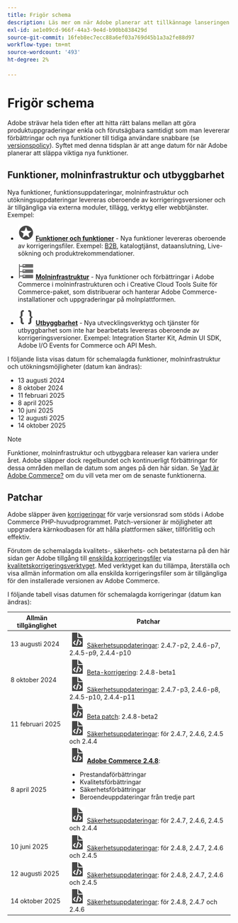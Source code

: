 ```yaml
---
title: Frigör schema
description: Läs mer om när Adobe planerar att tillkännage lanseringen av nya funktioner i Adobe Commerce.
exl-id: ae1e09cd-966f-44a3-9e4d-b90bb838429d
source-git-commit: 16feb8ec7ecc88a6ef03a769d45b1a3a2fe88d97
workflow-type: tm+mt
source-wordcount: '493'
ht-degree: 2%

---
```



# Frigör schema

Adobe strävar hela tiden efter att hitta rätt balans mellan att göra produktuppgraderingar enkla och förutsägbara samtidigt som man levererar förbättringar och nya funktioner till tidiga användare snabbare (se [versionspolicy](versioning-policy.md)). Syftet med denna tidsplan är att ange datum för när Adobe planerar att släppa viktiga nya funktioner.

## Funktioner, molninfrastruktur och utbyggbarhet

Nya funktioner, funktionsuppdateringar, molninfrastruktur och utökningsuppdateringar levereras oberoende av korrigeringsversioner och är tillgängliga via externa moduler, tillägg, verktyg eller webbtjänster. Exempel:

- ![Funktionsikon](../assets/icons/feature.svg) [**Funktioner och funktioner**](https://experienceleague.adobe.com/sv/docs/commerce/user-guides/release-information/release-notes-all) - Nya funktioner levereras oberoende av korrigeringsfiler. Exempel: [B2B](https://experienceleague.adobe.com/sv/docs/commerce-admin/b2b/release-notes), katalogtjänst, dataanslutning, Live-sökning och produktrekommendationer.

- ![Infrastrukturikon](../assets/icons/servers.svg) [**Molninfrastruktur**](https://experienceleague.adobe.com/sv/docs/commerce-cloud-service/user-guide/release-notes/cloud-tools-suite) - Nya funktioner och förbättringar i Adobe Commerce i molninfrastrukturen och i Creative Cloud Tools Suite för Commerce-paket, som distribuerar och hanterar Adobe Commerce-installationer och uppgraderingar på molnplattformen.

- ![Ikon för utbyggbarhet](../assets/icons/brackets.svg) [**Utbyggbarhet**](https://developer.adobe.com/commerce/extensibility/) - Nya utvecklingsverktyg och tjänster för utbyggbarhet som inte har bearbetats levereras oberoende av korrigeringsversioner. Exempel: Integration Starter Kit, Admin UI SDK, Adobe I/O Events for Commerce och API Mesh.

I följande lista visas datum för schemalagda funktioner, molninfrastruktur och utökningsmöjligheter (datum kan ändras):

- 13 augusti 2024
- 8 oktober 2024
- 11 februari 2025
- 8 april 2025
- 10 juni 2025
- 12 augusti 2025
- 14 oktober 2025

>[!NOTE]
>
>Funktioner, molninfrastruktur och utbyggbara releaser kan variera under året. Adobe släpper dock regelbundet och kontinuerligt förbättringar för dessa områden mellan de datum som anges på den här sidan. Se [Vad är Adobe Commerce?](https://experienceleague.adobe.com/sv/docs/commerce-admin/start/about) om du vill veta mer om de senaste funktionerna.

## Patchar

Adobe släpper även [korrigeringar](versioning-policy.md#patch-release) för varje versionsrad som stöds i Adobe Commerce PHP-huvudprogrammet. Patch-versioner är möjligheter att uppgradera kärnkodbasen för att hålla plattformen säker, tillförlitlig och effektiv.

Förutom de schemalagda kvalitets-, säkerhets- och betatestarna på den här sidan ger Adobe tillgång till [enskilda korrigeringsfiler](versioning-policy.md#individual-patch) via [kvalitetskorrigeringsverktyget](../tools/quality-patches-tool/usage.md). Med verktyget kan du tillämpa, återställa och visa allmän information om alla enskilda korrigeringsfiler som är tillgängliga för den installerade versionen av Adobe Commerce.

I följande tabell visas datumen för schemalagda korrigeringar (datum kan ändras):

<table>
<thead>
  <tr>
    <th>Allmän tillgänglighet</th>
    <th>Patchar</th>
  </tr>
</thead>
<tbody>
  <tr>
  <tr>
    <td>13 augusti 2024</td>
    <td><img alt="Ikon för lagningsrelease" src="../assets/icons/file-code.svg"></img> <a href="release-notes/security/overview.md">Säkerhetsuppdateringar</a>: 2.4.7-p2, 2.4.6-p7, 2.4.5-p9, 2.4.4-p10</td>
  </tr>
  <tr>
    <td>8 oktober 2024</td>
    <td><img alt="Ikon för lagningsrelease" src="../assets/icons/file-code.svg"></img> <a href="beta.md#adobe-commerce-foundation-public-beta">Beta-korrigering</a>: 2.4.8-beta1<br><img alt="Ikon för lagningsrelease" src="../assets/icons/file-code.svg"></img> <a href="release-notes/security/overview.md">Säkerhetsuppdateringar</a>: 2.4.7-p3, 2.4.6-p8, 2.4.5-p10, 2.4.4-p11</td>
  </tr>
  <tr>
    <td>11 februari 2025</td>
    <td><img alt="Ikon för lagningsrelease" src="../assets/icons/file-code.svg"></img> <a href="beta.md#adobe-commerce-foundation-public-beta">Beta patch</a>: 2.4.8-beta2<br><img alt="Ikon för lagningsrelease" src="../assets/icons/file-code.svg"></img> <a href="release-notes/security/overview.md">Säkerhetsuppdateringar</a>: för 2.4.7, 2.4.6, 2.4.5 och 2.4.4</td>
  </tr>
  <tr>
    <tr>
    <td>8 april 2025</td>
    <td><img alt="Ikon för lagningsrelease" src="../assets/icons/file-code.svg"></img> <a href="release-notes/commerce/overview.md"><strong>Adobe Commerce 2.4.8</a></strong>:<ul><li>Prestandaförbättringar</li><li>Kvalitetsförbättringar</li><li>Säkerhetsförbättringar</li><li>Beroendeuppdateringar från tredje part</li></ul><img alt="Ikon för lagningsrelease" src="../assets/icons/file-code.svg"></img> <a href="release-notes/security/overview.md">Säkerhetsuppdateringar</a>: för 2.4.7, 2.4.6, 2.4.5 och 2.4.4</td>
  </tr>
  <tr>
    <td>10 juni 2025</td>
    <td><img alt="Ikon för lagningsrelease" src="../assets/icons/file-code.svg"></img> <a href="release-notes/security/overview.md">Säkerhetsuppdateringar</a>: för 2.4.8, 2.4.7, 2.4.6 och 2.4.5</td>
  </tr>
  <tr>
    <td>12 augusti 2025</td>
    <td><img alt="Ikon för lagningsrelease" src="../assets/icons/file-code.svg"></img> <a href="release-notes/security/overview.md">Säkerhetsuppdateringar</a>: för 2.4.8, 2.4.7, 2.4.6 och 2.4.5</td>
  </tr>
  <tr>
    <td>14 oktober 2025</td>
    <td><img alt="Ikon för lagningsrelease" src="../assets/icons/file-code.svg"></img> <a href="release-notes/security/overview.md">Säkerhetsuppdateringar</a>: för 2.4.8, 2.4.7 och 2.4.6</td>
  </tr>
</tbody>
</table>
